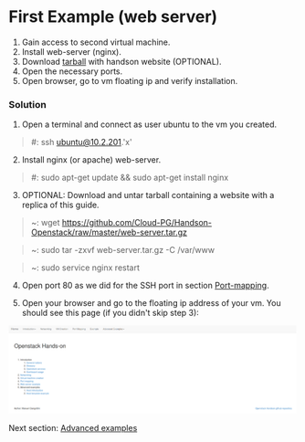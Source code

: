 First Example (web server)<a name="web-server"></a>
=========

1. Gain access to second virtual machine.
2. Install web-server (nginx).
3. Download [tarball](https://github.com/Cloud-PG/Handson-Openstack/raw/master/web-server.tar.gz) with handson website (OPTIONAL).
4. Open the necessary ports.
5. Open browser, go to vm floating ip and verify installation.

### Solution

1. Open a terminal and connect as user ubuntu to the vm you created.
  > #: ssh ubuntu@10.2.201.'x'

2. Install nginx (or apache) web-server.
  > #: sudo apt-get update && sudo apt-get install nginx

3. OPTIONAL: Download and untar tarball containing a website with a replica of this guide.
  > ~: wget https://github.com/Cloud-PG/Handson-Openstack/raw/master/web-server.tar.gz

  > ~: sudo tar -zxvf web-server.tar.gz -C /var/www

  > ~: sudo service nginx restart

4. Open port 80 as we did for the SSH port in section [Port-mapping](Port-mapping.md).

5. Open your browser and go to the floating ip address of your vm. You should see this page (if you didn't skip step 3):

  ![](https://raw.githubusercontent.com/Cloud-PG/Handson-Openstack/master/img/Web-server.png)

Next section: [Advanced examples](Advanced-examples.md)
